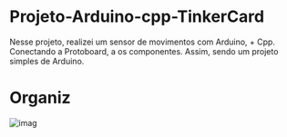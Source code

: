 # Projeto-Arduino-cpp-TinkerCard
 
  Nesse projeto, realizei um sensor de movimentos com Arduino, + Cpp. Conectando a Protoboard, a os componentes. Assim, sendo um projeto simples de Arduino.

# Organiz
  
![imag](https://github.com/user-attachments/assets/a318b6ee-bb10-40b8-add4-95fb8471fec1)
